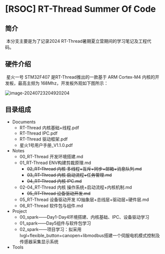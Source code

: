 

# [RSOC] RT-Thread Summer Of Code

## 简介

​		本分支主要是为了记录2024 RT-Thread暑期夏立营期间的学习笔记及工程代码。

## 硬件介绍

​		星火一号 STM32F407 是RT-Thread推出的一款基于 ARM Cortex-M4 内核的开发板，最高主频为 168Mhz，开发板外观如下图所示：

![image-20240723204920204](https://gitee.com/qq1600845354/picgo_img/raw/main/%E7%AC%94%E8%AE%B0/image-20240723204920204.png)

## 目录组成

- Documents
  - RT-Thread 内核基础+线程.pdf
  - RT-Thread IPC.pdf
  - RT-Thread 驱动框架.pdf
  - 星火1号用户手册_V1.1.0.pdf
- Notes
  - 00_RT-Thread 开发环境搭建.md
  - 01_RT-Thread ENV构建剪裁原理.md
    - ~~02_RT-Thread 内核 多线程+互斥+同步+邮箱+消息队列.md~~
    - ~~03_RT-Thread 内核 启动流程+任务管理.md~~
    - ~~04_RT-Thread 内核 IPC.md~~
  - 02-04_RT-Thread 内核 操作系统+启动流程+内核机制.md
    - ~~05_RT-Thread 设备驱动开发.md~~
  - 05_RT-Thread 设备驱动开发 IO抽象层+总线层+驱动层+硬件层.md
  - 06_RT-Thread 软件包与组件.md
- Project
  - 00_spark——Day1-Day4环境搭建、内核基础、IPC、设备驱动学习
  - 01_spark——Day5组件与软件包学习
  - 02_spark——项目学习：拟采用lvgl+flexible_button+canopen+libmodbus搭建一个伺服电机模式控制及传感器采集显示系统
- Tools





